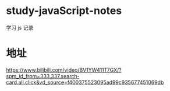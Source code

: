 # study-javaScript-notes
学习 js 记录

# 地址
https://www.bilibili.com/video/BV1YW411T7GX/?spm_id_from=333.337.search-card.all.click&vd_source=f400375523095ad99c935677451069db